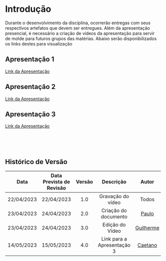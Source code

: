 # Introdução
Durante o desenvolvimento da disciplina, ocorrerão entregas com seus respectivos artefatos que devem ser entregues. Além da apresentação presencial, é necessário a criação de vídeos da apresentação para servir de molde para futuros grupos das matérias. Abaixo serão disponibilizados os links destes para visualização

## Apresentação 1
[Link da Apresentação](https://youtu.be/NFyJIrE9qB8)


## Apresentação 2
[Link da Apresentação](https://www.youtube.com/watch?v=Mrn86KlBmFM)

## Apresentação 3
[Link da Apresentação](https://youtu.be/9YU1kB1vc1c)

<br>
<br>
<br>

## Histórico de Versão

| Data | Data Prevista de Revisão | Versão | Descrição | Autor | Revisor |
| :--: | :--: | :--: | :--: | :--: | :--: |
| 22/04/2023 | 22/04/2023 | 1.0 | Gravação do vídeo | Todos | [Guilherme](https://github.com/guilhermekishimoto) |
| 23/04/2023 | 24/04/2023 | 2.0 | Criação do documento |[Paulo](https://github.com/PauloVictorFS) | [Carla](https://github.com/ccarlaa) |
| 23/04/2023 | 24/04/2023 | 3.0 | Edição do Vídeo |[Guilherme](https://github.com/guilhermekishimoto) | [Paulo](https://github.com/PauloVictorFS) |
| 14/05/2023 | 15/05/2023 | 4.0 | Link para a Apresentação 3 |[Caetano](https://github.com/caeslucio) | [Raquel](https://github.com/raqueleucaria) |

